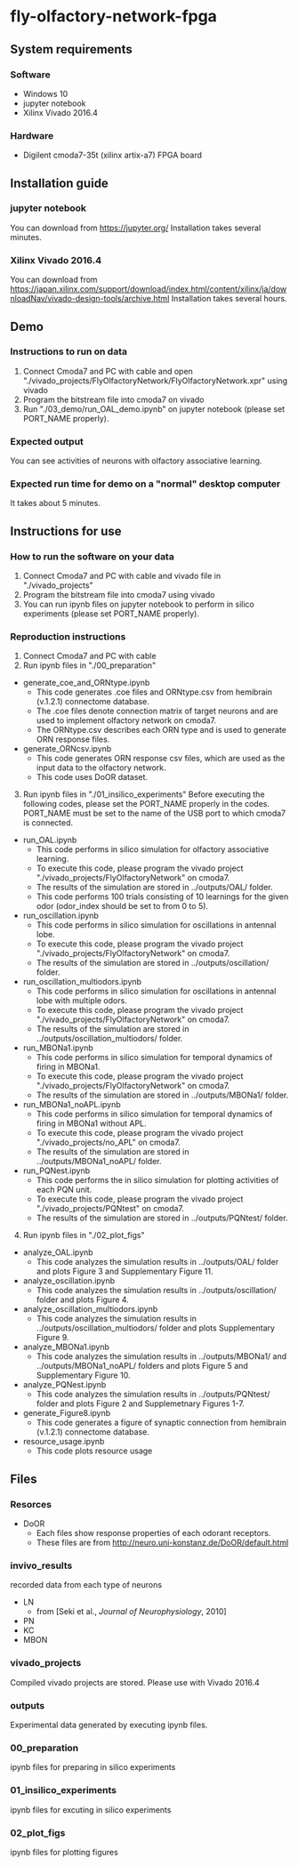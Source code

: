 # fly-olfactory-network-fpga
## System requirements
### Software
- Windows 10
- jupyter notebook
- Xilinx Vivado 2016.4
### Hardware
- Digilent cmoda7-35t (xilinx artix-a7) FPGA board

## Installation guide
### jupyter notebook
You can download from
https://jupyter.org/
Installation takes several minutes.
### Xilinx Vivado 2016.4
You can download from
https://japan.xilinx.com/support/download/index.html/content/xilinx/ja/downloadNav/vivado-design-tools/archive.html
Installation takes several hours.

## Demo
### Instructions to run on data
1. Connect Cmoda7 and PC with cable and open "./vivado_projects/FlyOlfactoryNetwork/FlyOlfactoryNetwork.xpr" using vivado
2. Program the bitstream file into cmoda7 on vivado
3. Run "./03_demo/run_OAL_demo.ipynb" on jupyter notebook (please set PORT_NAME properly).
### Expected output
You can see activities of neurons with olfactory associative learning.
### Expected run time for demo on a "normal" desktop computer
It takes about 5 minutes.

## Instructions for use
### How to run the software on your data
1. Connect Cmoda7 and PC with cable and vivado file in "./vivado_projects"
2. Program the bitstream file into cmoda7 using vivado
3. You can run ipynb files on jupyter notebook to perform in silico experiments (please set PORT_NAME properly). 
### Reproduction instructions
1. Connect Cmoda7 and PC with cable
2. Run ipynb files in "./00_preparation"
  - generate_coe_and_ORNtype.ipynb
    - This code generates .coe files and ORNtype.csv from hemibrain (v.1.2.1) connectome database.
    - The .coe files denote connection matrix of target neurons and are used to implement olfactory network on cmoda7.
    - The ORNtype.csv describes each ORN type and is used to generate ORN response files.
  - generate_ORNcsv.ipynb
    - This code generates ORN response csv files, which are used as the input data to the olfactory network.
    - This code uses DoOR dataset.
3. Run ipynb files in "./01_insilico_experiments"
  Before executing the following codes, please set the PORT_NAME properly in the codes.
  PORT_NAME must be set to the name of the USB port to which cmoda7 is connected.
  - run_OAL.ipynb
    - This code performs in silico simulation for olfactory associative learning.
    - To execute this code, please program the vivado project "./vivado_projects/FlyOlfactoryNetwork" on cmoda7. 
    - The results of the simulation are stored in ../outputs/OAL/ folder.
    - This code performs 100 trials consisting of 10 learnings for the given odor (odor_index should be set to from 0 to 5).
  - run_oscillation.ipynb
    - This code performs in silico simulation for oscillations in antennal lobe.
    - To execute this code, please program the vivado project "./vivado_projects/FlyOlfactoryNetwork" on cmoda7. 
    - The results of the simulation are stored in ../outputs/oscillation/ folder.
  - run_oscillation_multiodors.ipynb
    - This code performs in silico simulation for oscillations in antennal lobe with multiple odors.
    - To execute this code, please program the vivado project "./vivado_projects/FlyOlfactoryNetwork" on cmoda7. 
    - The results of the simulation are stored in ../outputs/oscillation_multiodors/ folder.
  - run_MBONa1.ipynb
    - This code performs in silico simulation for temporal dynamics of firing in MBONa1.
    - To execute this code, please program the vivado project "./vivado_projects/FlyOlfactoryNetwork" on cmoda7. 
    - The results of the simulation are stored in ../outputs/MBONa1/ folder.
  - run_MBONa1_noAPL.ipynb
    - This code performs in silico simulation for temporal dynamics of firing in MBONa1 without APL.
    - To execute this code, please program the vivado project "./vivado_projects/no_APL" on cmoda7. 
    - The results of the simulation are stored in ../outputs/MBONa1_noAPL/ folder.
  - run_PQNest.ipynb
    - This code performs the in silico simulation for plotting activities of each PQN unit. 
    - To execute this code, please program the vivado project "./vivado_projects/PQNtest" on cmoda7. 
    - The results of the simulation are stored in ../outputs/PQNtest/ folder.
4. Run ipynb files in "./02_plot_figs"
  - analyze_OAL.ipynb
    - This code analyzes the simulation results in ../outputs/OAL/ folder and plots Figure 3 and Supplementary Figure 11.
  - analyze_oscillation.ipynb
    - This code analyzes the simulation results in ../outputs/oscillation/ folder and plots Figure 4.
  - analyze_oscillation_multiodors.ipynb
    - This code analyzes the simulation results in ../outputs/oscillation_multiodors/ folder and plots Supplementary Figure 9.
  - analyze_MBONa1.ipynb
    - This code analyzes the simulation results in ../outputs/MBONa1/ and ../outputs/MBONa1_noAPL/ folders and plots Figure 5 and Supplementary Figure 10.
  - analyze_PQNest.ipynb
    - This code analyzes the simulation results in ../outputs/PQNtest/ folder and plots Figure 2 and Supplemetnary Figures 1-7. 
  - generate_Figure8.ipynb
    - This code generates a figure of synaptic connection from hemibrain (v.1.2.1) connectome database. 
  - resource_usage.ipynb
    - This code plots resource usage

## Files
### Resorces
- DoOR
	- Each files show response properties of each odorant receptors.
	- These files are from http://neuro.uni-konstanz.de/DoOR/default.html
### invivo_results
recorded data from each type of neurons
- LN
	- from [Seki et al., *Journal of Neurophysiology*, 2010]
- PN
- KC
- MBON
### vivado_projects
Compiled vivado projects are stored.
Please use with Vivado 2016.4
### outputs
Experimental data generated by executing ipynb files.
### 00_preparation
ipynb files for preparing in silico experiments
### 01_insilico_experiments
ipynb files for excuting in silico experiments
### 02_plot_figs
ipynb files for plotting figures